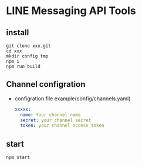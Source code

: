 # LINE Messaging API Tools

## install
```
git clone xxx.git
cd xxx
mkdir config tmp
npm i
npm run build
```

## Channel configration
* configration file example(config/channels.yaml)
    ```yaml
    xxxxx:
      name: Your channel name
      secret: your channel secret
      token: your channel access token
    ```

## start
```
npm start

```
